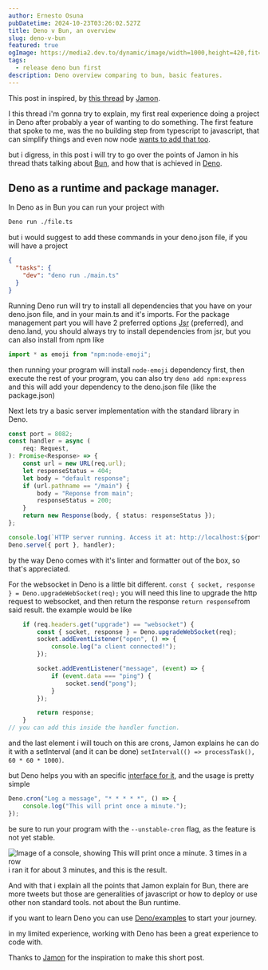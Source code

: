 ```yaml
---
author: Ernesto Osuna
pubDatetime: 2024-10-23T03:26:02.527Z
title: Deno v Bun, an overview
slug: deno-v-bun
featured: true
ogImage: https://media2.dev.to/dynamic/image/width=1000,height=420,fit=cover,gravity=auto,format=auto/https%3A%2F%2Fdev-to-uploads.s3.amazonaws.com%2Fuploads%2Farticles%2Ft724xom09eaifrx73urq.png
tags:
  - release deno bun first
description: Deno overview comparing to bun, basic features.
---
```


This post in inspired, by [this thread](https://x.com/jamonholmgren/status/1837911158344634741) by [Jamon](https://x.com/jamonholmgren). 

I this thread i'm gonna try to explain, my first real experience doing a project in Deno after probably a year of wanting to do something. The first feature that spoke to me, was the no building step from typescript to javascript, that can simplify things and even now node [wants to add that too](https://nodejs.org/en/blog/release/v22.6.0).

but i digress, in this post i will try to go over the points of Jamon in his thread thats talking about [Bun](https://bun.sh/), and how that is achieved in [Deno](https://deno.com/).

## Deno as a runtime and package manager.
In Deno as in Bun you can run your project with
```sh 
Deno run ./file.ts 
```
but i would suggest to add these commands in your deno.json file, if you will have a project
```json
{
  "tasks": {
    "dev": "deno run ./main.ts"
  }
}
```
Running Deno run will try to install all dependencies that you have on your deno.json file, and in your main.ts and it's imports. For the package management part you will have 2 preferred options [Jsr](https://jsr.io/) (preferred), and deno.land, you should always try to install dependencies from jsr, but you can also install from npm like
```typescript
import * as emoji from "npm:node-emoji";
```
then running your program will install `node-emoji` dependency first, then execute the rest of your program, you can also try `deno add npm:express` and this will add your dependency to the deno.json file (like the package.json)

Next lets try a basic server implementation with the standard library in Deno.
```typescript
const port = 8082;
const handler = async (
    req: Request,
): Promise<Response> => {
    const url = new URL(req.url);
    let responseStatus = 404;
    let body = "default response";
    if (url.pathname == "/main") {
        body = "Reponse from main";
        responseStatus = 200;
    }
    return new Response(body, { status: responseStatus });
};

console.log(`HTTP server running. Access it at: http://localhost:${port}/`);
Deno.serve({ port }, handler);
```
by the way Deno comes with it's linter and formatter out of the box, so that's appreciated. 

For the websocket in Deno is a little bit different.
`const { socket, response } = Deno.upgradeWebSocket(req);`
you will need this line to upgrade the http request to websocket, and then return the response `return response`from said result. the example would be like
```typescript
    if (req.headers.get("upgrade") == "websocket") {
        const { socket, response } = Deno.upgradeWebSocket(req);
        socket.addEventListener("open", () => {
            console.log("a client connected!");
        });

        socket.addEventListener("message", (event) => {
            if (event.data === "ping") {
                socket.send("pong");
            }
        });

        return response;
    }
// you can add this inside the handler function.
```
and the last element i will touch on this are crons, Jamon explains he can do it with a setInterval (and it can be done) `setInterval(() => processTask(), 60 * 60 * 1000)`.

but Deno helps you with an specific [interface for it](https://docs.deno.com/api/deno/~/Deno.cron), and the usage is pretty simple
```typescript 
Deno.cron("Log a message", "* * * * *", () => {
    console.log("This will print once a minute.");
});
```
be sure to run your program with the `--unstable-cron` flag, as the feature is not yet stable. 

![Image of a console, showing This will print once a minute. 3 times in a row](https://dev-to-uploads.s3.amazonaws.com/uploads/articles/o1pedo3cmqeb6r4uhuph.png)
i ran it for about 3 minutes, and this is the result.

And with that i explain all the points that Jamon explain for Bun, there are more tweets but those are generalities of javascript or how to deploy or use other non standard tools. not about the Bun runtime.

if you want to learn Deno you can use [Deno/examples](https://docs.deno.com/examples/) to start your journey.

in my limited experience, working with Deno has been a great experience to code with.

Thanks to [Jamon](https://x.com/jamonholmgren) for the inspiration to make this short post.